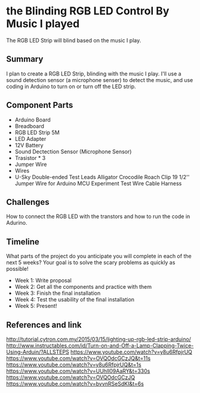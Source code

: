 # the Blinding RGB LED Control By Music I played

The RGB LED Strip will blind based on the music I play.



## Summary

I plan to create a RGB LED Strip, blinding with the music I play. I'll use a sound detection sensor (a microphone senser) to detect the music, and use coding in Arduino to turn on or turn off the LED strip.

## Component Parts

- Arduino Board
- Breadboard 
- RGB LED Strip 5M 
- LED Adapter 
- 12V Battery 
- Sound Dectection Sensor (Microphone Sensor)
- Trasistor * 3
- Jumper Wire
- Wires
- U-Sky Double-ended Test Leads Alligator Crocodile Roach Clip 19 1/2'' Jumper Wire for Arduino MCU Experiment Test Wire Cable Harness
## Challenges

How to connect the RGB LED with the transtors and how to run the code in Adurino.

## Timeline

What parts of the project do you anticipate you will complete in each of the next 5 weeks? Your goal is to solve the scary problems as quickly as possible! 

- Week 1: Write proposal
- Week 2: Get all the components and practice with them
- Week 3: Finish the final installation
- Week 4: Test the usability of the final installation
- Week 5: Present!

## References and link

http://tutorial.cytron.com.my/2015/03/15/lighting-up-rgb-led-strip-arduino/
http://www.instructables.com/id/Turn-on-and-Off-a-Lamp-Clapping-Twice-Using-Arduin/?ALLSTEPS
https://www.youtube.com/watch?v=y8u6RfpjrUQ
https://www.youtube.com/watch?v=OVQOdcGCzJQ&t=11s
https://www.youtube.com/watch?v=y8u6RfpjrUQ&t=1s
https://www.youtube.com/watch?v=UUhlI09AaRY&t=330s
https://www.youtube.com/watch?v=OVQOdcGCzJQ
https://www.youtube.com/watch?v=bvvnRSeSdKI&t=6s
